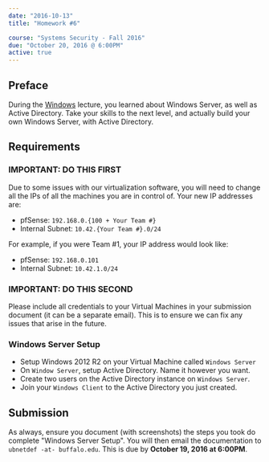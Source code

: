 ```yaml
---
date: "2016-10-13"
title: "Homework #6"

course: "Systems Security - Fall 2016"
due: "October 20, 2016 @ 6:00PM"
active: true
---
```


## Preface
During the [Windows](/lectures/fall2016/windows) lecture, you learned about Windows Server, as well as Active Directory.
Take your skills to the next level, and actually build your own Windows Server, with Active Directory.

## Requirements
### **IMPORTANT**: DO THIS FIRST
Due to some issues with our virtualization software, you will need to change all the IPs of all the machines you are in control of.
Your new IP addresses are:

* pfSense: `192.168.0.{100 + Your Team #}`
* Internal Subnet: `10.42.{Your Team #}.0/24`

For example, if you were Team #1, your IP address would look like:

* pfSense: `192.168.0.101`
* Internal Subnet: `10.42.1.0/24`

### **IMPORTANT**: DO THIS SECOND
Please include all credentials to your Virtual Machines in your submission document (it can be a separate email).
This is to ensure we can fix any issues that arise in the future.

### Windows Server Setup
* Setup Windows 2012 R2 on your Virtual Machine called `Windows Server`
* On `Window Server`, setup Active Directory.  Name it however you want.
* Create two users on the Active Directory instance on `Windows Server`.
* Join your `Windows Client` to the Active Directory you just created.

## Submission
As always, ensure you document (with screenshots) the steps you took do complete "Windows Server Setup". 
You will then email the documentation to `ubnetdef -at- buffalo.edu`.
This is due by **October 19, 2016 at 6:00PM**.